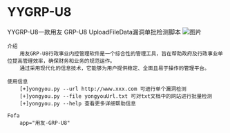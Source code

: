 # YYGRP-U8
YYGRP-U8一款用友 GRP-U8 UploadFileData漏洞单批检测脚本
![图片](https://github.com/user-attachments/assets/d8a526a6-ef51-4dd2-b819-b1958925a6bc)

```
介绍
    用友GRP-U8行政事业内控管理软件是一个综合性的管理工具，旨在帮助政府及行政事业单位提高管理效率，确保财务和业务的规范运作。
    通过采用现代化的信息技术，它能够为用户提供稳定、全面且易于操作的管理平台。

使用信息
    [+]yongyou.py --url http://www.xxx.com 可进行单个漏洞检测
    [+]yongyou.py --file yongyouUrl.txt 可对txt文档中的网站进行批量检测
    [+]yongyou.py --help 查看更多详细帮助信息

Fofa
    app="用友-GRP-U8"
```
